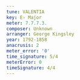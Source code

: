 ```yaml
---
tune: VALENTIA
key: E♭ Major
meter: 7.7.7.3.
composer: Unknown
arranger: George Kingsley
year: 1792-1858
anacrusis: 2
meter_error: '0'
time_signature: 5/4
meterError: 0
timeSignature: 4/4
---
```

